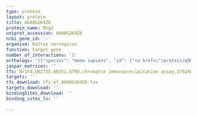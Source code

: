 ```yaml
---
type: protein
layout: protein
title: A0A0G2K4Z6
protein_name: Mtg2
uniprot_accession: A0A0G2K4Z6
ncbi_gene_id: '-'
organism: Rattus norvegicus
function: target gene
number_of_interactions: '1'
orthologs: '[{"species": "Homo sapiens", "id": ["<a href=\"/protein/q9h4k7\">Q9H4K7</a>"]}, {"species": "Danio rerio", "id": ["E9QCB3"]}, {"species": "Mus musculus", "id": ["<a href=\"/protein/a2afk4\">A2AFK4</a>"]}, {"species": "Drosophila melanogaster", "id": ["<a href=\"/protein/q9vln0\">Q9VLN0</a>"]}, {"species": "Saccharomyces cerevisiae", "id": ["<a href=\"/protein/p38860\">P38860</a>"]}]'
jaspar_matrices: ''
tfs: Nr1h4,Q62735,60351,GTRD,chromatin immunoprecipitation assay,27924024%5Buid%5D,No
targets: ''
tfs_download: tfs_of_A0A0G2K4Z6.tsv
targets_download: ''
bindingSites_download: ''
binding_sites_ls: ''

---
```

